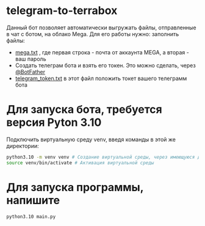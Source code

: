 # telegram-to-terrabox

Данный бот позволяет автоматически выгружать файлы, отправленные в чат с ботом, на облако Mega.
Для его работы нужно: заполнить файлы:
- [mega.txt](./mega.txt) , где первая строка - почта от аккаунта MEGA, а вторая - ваш пароль
- Создать телеграм бота и взять его токен. Это можно сделать, через [@BotFather](https://web.telegram.org/k/#@BotFather)
- [telegram_token.txt](./telegram_token.txt) в этот файл положить токет вашего телеграмм бота


# Для запуска бота, требуется версия **Pyton 3.10**
Подключить виртуальную среду venv, введя команды в этой же директории:
```bash
python3.10 -m venv venv # Создание виртуальной среды, через имеющуюся директорию
source venv/bin/activate # Активация виртуальной среды
```


# Для запуска программы, напишите
```bash
python3.10 main.py
```
